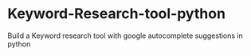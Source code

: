 # Keyword-Research-tool-python
 Build a Keyword research tool with google autocomplete suggestions in python
